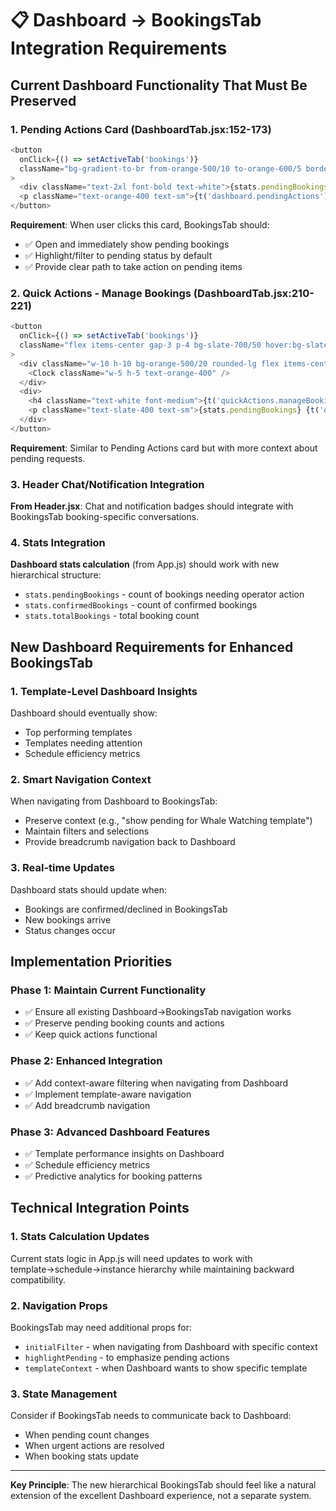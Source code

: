 # 📋 Dashboard → BookingsTab Integration Requirements

## **Current Dashboard Functionality That Must Be Preserved**

### **1. Pending Actions Card (DashboardTab.jsx:152-173)**
```javascript
<button
  onClick={() => setActiveTab('bookings')}
  className="bg-gradient-to-br from-orange-500/10 to-orange-600/5 border border-orange-500/20 rounded-xl p-6 hover:scale-105 transition-transform text-left"
>
  <div className="text-2xl font-bold text-white">{stats.pendingBookings}</div>
  <p className="text-orange-400 text-sm">{t('dashboard.pendingActions')}</p>
</button>
```

**Requirement**: When user clicks this card, BookingsTab should:
- ✅ Open and immediately show pending bookings
- ✅ Highlight/filter to pending status by default
- ✅ Provide clear path to take action on pending items

### **2. Quick Actions - Manage Bookings (DashboardTab.jsx:210-221)**
```javascript
<button
  onClick={() => setActiveTab('bookings')}
  className="flex items-center gap-3 p-4 bg-slate-700/50 hover:bg-slate-700 border border-slate-600 rounded-lg transition-colors text-left"
>
  <div className="w-10 h-10 bg-orange-500/20 rounded-lg flex items-center justify-center">
    <Clock className="w-5 h-5 text-orange-400" />
  </div>
  <div>
    <h4 className="text-white font-medium">{t('quickActions.manageBookings')}</h4>
    <p className="text-slate-400 text-sm">{stats.pendingBookings} {t('quickActions.pendingRequests')}</p>
  </div>
</button>
```

**Requirement**: Similar to Pending Actions card but with more context about pending requests.

### **3. Header Chat/Notification Integration**
**From Header.jsx**: Chat and notification badges should integrate with BookingsTab booking-specific conversations.

### **4. Stats Integration**
**Dashboard stats calculation** (from App.js) should work with new hierarchical structure:
- `stats.pendingBookings` - count of bookings needing operator action
- `stats.confirmedBookings` - count of confirmed bookings
- `stats.totalBookings` - total booking count

## **New Dashboard Requirements for Enhanced BookingsTab**

### **1. Template-Level Dashboard Insights**
Dashboard should eventually show:
- Top performing templates
- Templates needing attention
- Schedule efficiency metrics

### **2. Smart Navigation Context**
When navigating from Dashboard to BookingsTab:
- Preserve context (e.g., "show pending for Whale Watching template")
- Maintain filters and selections
- Provide breadcrumb navigation back to Dashboard

### **3. Real-time Updates**
Dashboard stats should update when:
- Bookings are confirmed/declined in BookingsTab
- New bookings arrive
- Status changes occur

## **Implementation Priorities**

### **Phase 1: Maintain Current Functionality**
- ✅ Ensure all existing Dashboard→BookingsTab navigation works
- ✅ Preserve pending booking counts and actions
- ✅ Keep quick actions functional

### **Phase 2: Enhanced Integration**
- ✅ Add context-aware filtering when navigating from Dashboard
- ✅ Implement template-aware navigation
- ✅ Add breadcrumb navigation

### **Phase 3: Advanced Dashboard Features**
- ✅ Template performance insights on Dashboard
- ✅ Schedule efficiency metrics
- ✅ Predictive analytics for booking patterns

## **Technical Integration Points**

### **1. Stats Calculation Updates**
Current stats logic in App.js will need updates to work with template→schedule→instance hierarchy while maintaining backward compatibility.

### **2. Navigation Props**
BookingsTab may need additional props for:
- `initialFilter` - when navigating from Dashboard with specific context
- `highlightPending` - to emphasize pending actions
- `templateContext` - when Dashboard wants to show specific template

### **3. State Management**
Consider if BookingsTab needs to communicate back to Dashboard:
- When pending count changes
- When urgent actions are resolved
- When booking stats update

---

**Key Principle**: The new hierarchical BookingsTab should feel like a natural extension of the excellent Dashboard experience, not a separate system.